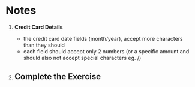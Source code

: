 # Notes

1. **Credit Card Details**
   - the credit card date fields (month/year), accept more characters than they should
   - each field should accept only 2 numbers (or a specific amount and should also not accept special characters eg. /)

2. **Complete the Exercise**
    - 
